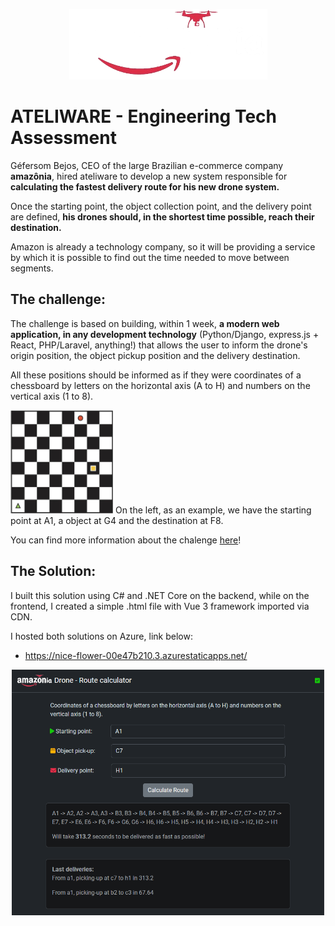 <p align="center">
  <img src="https://github.com/GuilhermePaini/PathFinder/blob/main/App/public/logo.png" />
</p>

# ATELIWARE - Engineering Tech Assessment
Géfersom Bejos, CEO of the large Brazilian e-commerce company <b>amazônia</b>, hired ateliware to develop a new system responsible for <b>calculating the fastest delivery route for his new drone system.</b>

Once the starting point, the object collection point, and the delivery point are defined, <b> his drones should, in the shortest time possible, reach their destination.</b>

Amazon is already a technology company, so it will be providing a service by which it is possible to find out the time needed to move between segments.

## The challenge:

The challenge is based on building, within 1 week, <b>a modern web application, in any development technology</b> (Python/Django, express.js + React, PHP/Laravel, anything!) that allows the user to inform the drone's origin position, the object pickup position and the delivery destination.

All these positions should be informed as if they were coordinates of a chessboard by letters on the horizontal axis (A to H) and numbers on the vertical axis (1 to 8).

![image](https://github.com/GuilhermePaini/PathFinder/blob/main/assets/chesboard.png) On the left, as an example, we have the starting point at A1, a object at G4 and the destination at F8.

You can find more information about the chalenge [here]([https://website-name.com](https://communication-assets.gupy.io/production/companies/44084/emails/1695905757142/9ff97070-9cbd-11ed-b349-6b03aae20a37/engineering_tech_assessment_2023_en.pdf)https://communication-assets.gupy.io/production/companies/44084/emails/1695905757142/9ff97070-9cbd-11ed-b349-6b03aae20a37/engineering_tech_assessment_2023_en.pdf)!

## The Solution:

I built this solution using C# and .NET Core on the backend, while on the frontend, I created a simple .html file with Vue 3 framework imported via CDN.

I hosted both solutions on Azure, link below: 
- https://nice-flower-00e47b210.3.azurestaticapps.net/

<p align="center">
  <img src="https://github.com/GuilhermePaini/PathFinder/blob/main/assets/app.png" alt="drawing" width="500"/>
</p>
